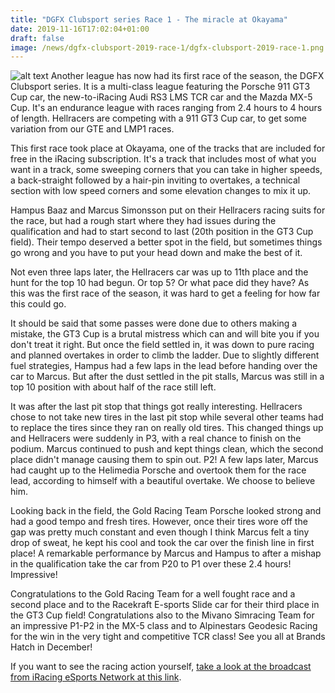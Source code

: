 ```yaml
---
title: "DGFX Clubsport series Race 1 - The miracle at Okayama"
date: 2019-11-16T17:02:04+01:00
draft: false
image: /news/dgfx-clubsport-2019-race-1/dgfx-clubsport-2019-race-1.png
---
```

![alt text](/news/dgfx-clubsport-2019-race-1/dgfx-clubsport-2019-race-1.png)
Another league has now had its first race of the season, the DGFX Clubsport series. It is a multi-class league featuring the Porsche 911 GT3 Cup car, the new-to-iRacing Audi RS3 LMS TCR car and the Mazda MX-5 Cup. It's an endurance league with races ranging from 2.4 hours to 4 hours of length. Hellracers are competing with a 911 GT3 Cup car, to get some variation from our GTE and LMP1 races.

This first race took place at Okayama, one of the tracks that are included for free in the iRacing subscription. It's a track that includes most of what you want in a track, some sweeping corners that you can take in higher speeds, a back-straight followed by a hair-pin inviting to overtakes, a technical section with low speed corners and some elevation changes to mix it up.

Hampus Baaz and Marcus Simonsson put on their Hellracers racing suits for the race, but had a rough start where they had issues during the qualification and had to start second to last (20th position in the GT3 Cup field). Their tempo deserved a better spot in the field, but sometimes things go wrong and you have to put your head down and make the best of it.

Not even three laps later, the Hellracers car was up to 11th place and the hunt for the top 10 had begun. Or top 5? Or what pace did they have? As this was the first race of the season, it was hard to get a feeling for how far this could go. 

It should be said that some passes were done due to others making a mistake, the GT3 Cup is a brutal mistress which can and will bite you if you don't treat it right. But once the field settled in, it was down to pure racing and planned overtakes in order to climb the ladder. Due to slightly different fuel strategies, Hampus had a few laps in the lead before handing over the car to Marcus. But after the dust settled in the pit stalls, Marcus was still in a top 10 position with about half of the race still left.

It was after the last pit stop that things got really interesting. Hellracers chose to not take new tires in the last pit stop while several other teams had to replace the tires since they ran on really old tires. This changed things up and Hellracers were suddenly in P3, with a real chance to finish on the podium. Marcus continued to push and kept things clean, which the second place didn't manage causing them to spin out. P2! A few laps later, Marcus had caught up to the Helimedia Porsche and overtook them for the race lead, according to himself with a beautiful overtake. We choose to believe him.

Looking back in the field, the Gold Racing Team Porsche looked strong and had a good tempo and fresh tires. However, once their tires wore off the gap was pretty much constant and even though I think Marcus felt a tiny drop of sweat, he kept his cool and took the car over the finish line in first place! A remarkable performance by Marcus and Hampus to after a mishap in the qualification take the car from P20 to P1 over these 2.4 hours! Impressive!

Congratulations to the Gold Racing Team for a well fought race and a second place and to the Racekraft E-sports Slide car for their third place in the GT3 Cup field! Congratulations also to the Mivano Simracing Team for an impressive P1-P2 in the MX-5 class and to Alpinestars Geodesic Racing for the win in the very tight and competitive TCR class! See you all at Brands Hatch in December!

If you want to see the racing action yourself, [take a look at the broadcast from iRacing eSports Network at this link](https://www.youtube.com/watch?v=y1pv1YkeGC0).
